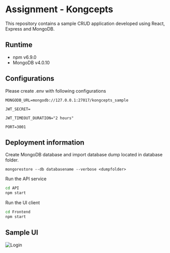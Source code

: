 # Assignment - Kongcepts

This repository contains a sample CRUD application developed using React, Express and MongoDB.

## Runtime
- npm v6.9.0
- MongoDB v4.0.10

## Configurations
Please create .env with following configurations
```dotenv
MONGODB_URL=mongodb://127.0.0.1:27017/kongcepts_sample

JWT_SECRET=

JWT_TIMEOUT_DURATION="2 hours"

PORT=3001
```

## Deployment information
Create MongoDB database and import database dump located in database folder.
```dotenv
mongorestore --db databasename --verbose <dumpfolder>
```
Run the API service
```sh
cd API
npm start
```
Run the UI client
```sh
cd Frontend
npm start
```

## Sample UI
![Login]("https://github.com/asirihewage/Assignment-Kongcepts/blob/main/res/login.png")